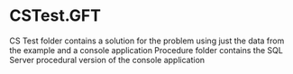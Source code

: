 # CSTest.GFT
CS Test folder contains a solution for the problem using just the data from the example and a console application
Procedure folder contains the SQL Server procedural version of the console application

